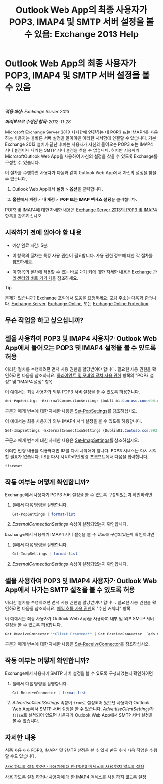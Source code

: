 ﻿---
title: 'Outlook Web App의 최종 사용자가 POP3, IMAP4 및 SMTP 서버 설정을 볼 수 있음: Exchange 2013 Help'
TOCTitle: Outlook Web App의 최종 사용자가 POP3, IMAP4 및 SMTP 서버 설정을 볼 수 있음
ms:assetid: bd22bf7e-3bf7-45e6-8790-919b780166f6
ms:mtpsurl: https://technet.microsoft.com/ko-kr/library/Gg298947(v=EXCHG.150)
ms:contentKeyID: 50556075
ms.date: 05/22/2018
mtps_version: v=EXCHG.150
ms.translationtype: MT
---

# Outlook Web App의 최종 사용자가 POP3, IMAP4 및 SMTP 서버 설정을 볼 수 있음

 

_**적용 대상:** Exchange Server 2013_

_**마지막으로 수정된 항목:** 2012-11-28_

Microsoft Exchange Server 2013 사서함에 연결하는 데 POP3 또는 IMAP4를 사용하는 사용자는 올바른 서버 설정을 알아야만 이러한 사서함에 연결할 수 있습니다. 기본 Exchange 2013 설치가 끝난 후에는 사용자가 자신의 들어오는 POP3 또는 IMAP4 서버 설정이나 나가는 SMTP 서버 설정을 찾을 수 없습니다. 하지만 사용자가 MicrosoftOutlook Web App을 사용하여 자신의 설정을 찾을 수 있도록 Exchange를 구성할 수 있습니다.

이 절차를 수행하면 사용자가 다음과 같이 Outlook Web App에서 자신의 설정을 찾을 수 있습니다.

1.  Outlook Web App에서 **설정** \> **옵션**을 클릭합니다.

2.  **옵션**에서 **계정** \> **내 계정** \> **POP 또는 IMAP 액세스 설정**을 클릭합니다.

POP3 및 IMAP4에 대한 자세한 내용은 [Exchange Server 2013의 POP3 및 IMAP4](pop3-and-imap4-in-exchange-server-2013-exchange-2013-help.md) 항목을 참조하십시오.

## 시작하기 전에 알아야 할 내용

  - 예상 완료 시간: 5분.

  - 이 항목의 절차는 특정 사용 권한이 필요합니다. 사용 권한 정보에 대한 각 절차를 참조하세요.

  - 이 항목의 절차에 적용할 수 있는 바로 가기 키에 대한 자세한 내용은 [Exchange 관리 센터의 바로 가기 키](keyboard-shortcuts-in-the-exchange-admin-center-exchange-online-protection-help.md)을 참조하세요.


> [!TIP]  
> 문제가 있습니까? Exchange 포럼에서 도움을 요청하세요. 포럼 주소는 다음과 같습니다. <A href="https://go.microsoft.com/fwlink/p/?linkid=60612">Exchange Server</A>, <A href="https://go.microsoft.com/fwlink/p/?linkid=267542">Exchange Online</A>, 또는 <A href="https://go.microsoft.com/fwlink/p/?linkid=285351">Exchange Online Protection</A>.



## 무슨 작업을 하고 싶으십니까?

## 셸을 사용하여 POP3 및 IMAP4 사용자가 Outlook Web App에서 들어오는 POP3 및 IMAP4 설정을 볼 수 있도록 허용

이러한 절차를 수행하려면 먼저 사용 권한을 할당받아야 합니다. 필요한 사용 권한을 확인하려면 다음을 참조하세요. [클라이언트 및 모바일 장치 사용 권한](clients-and-mobile-devices-permissions-exchange-2013-help.md) 항목의 "POP3 설정" 및 "IMAP4 설정" 항목

이 예에서는 최종 사용자가 외부 POP3 서버 설정을 볼 수 있도록 허용합니다.

```powershell
Set-PopSettings -ExternalConnectionSettings {Dublin01.Contoso.com:995:SSL}
```

구문과 매개 변수에 대한 자세한 내용은 [Set-PopSettings](https://technet.microsoft.com/ko-kr/library/aa997154\(v=exchg.150\))를 참조하십시오.

이 예에서는 최종 사용자가 외부 IMAP4 서버 설정을 볼 수 있도록 허용합니다.

```powershell
Set-ImapSettings -ExternalConnectionSettings {Dublin01.Contoso.com:993:SSL}
```

구문과 매개 변수에 대한 자세한 내용은 [Set-ImapSettings](https://technet.microsoft.com/ko-kr/library/aa998252\(v=exchg.150\))를 참조하십시오.

이러한 변경 내용을 적용하려면 IIS를 다시 시작해야 합니다. POP3 서비스는 다시 시작할 필요가 없습니다. IIS를 다시 시작하려면 명령 프롬프트에서 다음을 입력합니다.

```powershell
iisreset
```

## 작동 여부는 어떻게 확인합니까?

Exchange에서 사용자가 POP3 서버 설정을 볼 수 있도록 구성되었는지 확인하려면

1.  셸에서 다음 명령을 실행합니다.
    
    ```powershell
    Get-PopSettings | format-list
    ```

2.  *ExternalConnectionSettings* 속성이 설정되었는지 확인합니다.

Exchange에서 사용자가 IMAP4 서버 설정을 볼 수 있도록 구성되었는지 확인하려면

1.  셸에서 다음 명령을 실행합니다.
    
    ```powershell
    Get-ImapSettings | format-list
    ```

2.  *ExternalConnectionSettings* 속성이 설정되었는지 확인합니다.

## 셸을 사용하여 POP3 및 IMAP4 사용자가 Outlook Web App에서 나가는 SMTP 설정을 볼 수 있도록 허용

이러한 절차를 수행하려면 먼저 사용 권한을 할당받아야 합니다. 필요한 사용 권한을 확인하려면 다음을 참조하세요. [메일 흐름 사용 권한](mail-flow-permissions-exchange-2013-help.md)의 "수신 커넥터" 항목

이 예에서는 최종 사용자가 Outlook Web App을 사용하여 내부 및 외부 SMTP 서버 설정을 볼 수 있도록 허용합니다.

```powershell
Get-ReceiveConnector "*Client Frontend*" | Set-ReceiveConnector -Fqdn Server.Contoso.com -AdvertiseClientSettings $true 
```

구문과 매개 변수에 대한 자세한 내용은 [Set-ReceiveConnector](https://technet.microsoft.com/ko-kr/library/bb125140\(v=exchg.150\))를 참조하십시오.

## 작동 여부는 어떻게 확인합니까?

Exchange에서 사용자가 SMTP 서버 설정을 볼 수 있도록 구성되었는지 확인하려면

1.  셸에서 다음 명령을 실행합니다.
    
    ```powershell
    Get-ReceiveConnector | format-list
    ```

2.  *AdvertiseClientSettings* 속성이 `true`로 설정되어 있으면 사용자가 Outlook Web App에서 SMTP 서버 설정을 볼 수 있습니다. *AdvertiseClientSettings*가 `false`로 설정되어 있으면 사용자가 Outlook Web App에서 SMTP 서버 설정을 볼 수 없습니다.

## 자세한 내용

최종 사용자가 POP3, IMAP4 및 SMTP 설정을 볼 수 있게 만든 후에 다음 작업을 수행할 수도 있습니다.

[사용 하도록 설정 하거나 사용자에 대 한 POP3 액세스를 사용 하지 않도록 설정](enable-or-disable-pop3-access-for-a-user-exchange-2013-help.md)

[사용 하도록 설정 하거나 사용자에 대 한 IMAP4 액세스를 사용 하지 않도록 설정](enable-or-disable-imap4-access-for-a-user-exchange-2013-help.md)

